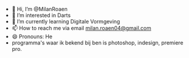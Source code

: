 - 👋 Hi, I’m @MilanRoaen
- 👀 I’m interested in Darts
- 🌱 I’m currently learning Digitale Vormgeving
- 📫 How to reach me via email milan.roaen04@gmail.com
- 😄 Pronouns: He
- programma's waar ik bekend bij ben is photoshop, indesign, premiere pro.

<!---
MilanRoaen/MilanRoaen is a ✨ special ✨ repository because its `README.md` (this file) appears on your GitHub profile.
You can click the Preview link to take a look at your changes.
--->
